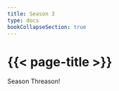 ```yaml
---
title: Season 3
type: docs
bookCollapseSection: true
---
```


# {{< page-title >}}

Season Threason!
